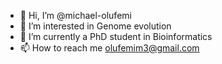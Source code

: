 - 👋 Hi, I’m @michael-olufemi
- 👀 I’m interested in Genome evolution
- 🌱 I’m currently a PhD student in Bioinformatics
- 📫 How to reach me olufemim3@gmail.com

<!---
michael-olufemi/michael-olufemi is a ✨ special ✨ repository because its `README.md` (this file) appears on your GitHub profile.
You can click the Preview link to take a look at your changes.
--->
